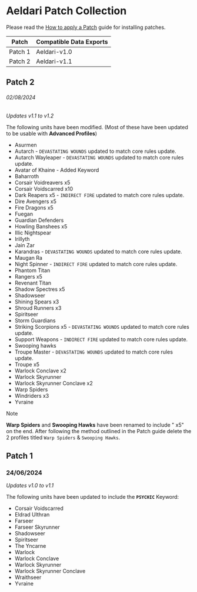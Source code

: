 # Aeldari Patch Collection
Please read the [How to apply a Patch](/Guides/Patches.md) guide for installing patches.

Patch | Compatible Data Exports
--- | ---
Patch 1 | Aeldari-v1.0
Patch 2 | Aeldari-v1.1

## Patch 2
###### 02/08/2024
  *Updates v1.1 to v1.2*

 The following units have been modified. (Most of these have been updated to be usable with **Advanced Profiles**)
  * Asurmen
  * Autarch - `DEVASTATING WOUNDS` updated to match core rules update.
  * Autarch Wayleaper - `DEVASTATING WOUNDS` updated to match core rules update.
  * Avatar of Khaine - Added Keyword
  * Baharroth
  * Corsair Voidreavers x5
  * Corsair Voidscarred x10
  * Dark Reapers x5 - `INDIRECT FIRE` updated to match core rules update.
  * Dire Avengers x5
  * Fire Dragons x5
  * Fuegan
  * Guardian Defenders
  * Howling Banshees x5
  * Illic Nightspear
  * Irillyth
  * Jain Zar
  * Karandras - `DEVASTATING WOUNDS` updated to match core rules update.
  * Maugan Ra
  * Night Spinner - `INDIRECT FIRE` updated to match core rules update.
  * Phantom Titan
  * Rangers x5
  * Revenant Titan
  * Shadow Spectres x5
  * Shadowseer
  * Shining Spears x3
  * Shroud Runners x3
  * Spiritseer
  * Storm Guardians
  * Striking Scorpions x5 - `DEVASTATING WOUNDS` updated to match core rules update. 
  * Support Weapons - `INDIRECT FIRE` updated to match core rules update.
  * Swooping hawks
  * Troupe Master - `DEVASTATING WOUNDS` updated to match core rules update.
  * Troupe x5
  * Warlock Conclave x2
  * Warlock Skyrunner
  * Warlock Skyrunner Conclave x2
  * Warp Spiders
  * Windriders x3
  * Yvraine

> [!NOTE]
> **Warp Spiders** and **Swooping Hawks** have been renamed to include " x5" on the end. After following the method outlined in the Patch guide delete the 2 profiles titled `Warp Spiders` & `Swooping Hawks`.

## Patch 1
### 24/06/2024
  *Updates v1.0 to v1.1*
  
  The following units have been updated to include the **`PSYCHIC`** Keyword:
  * Corsair Voidscarred
  * Eldrad Ulthran
  * Farseer
  * Farseer Skyrunner
  * Shadowseer
  * Spiritseer
  * The Yncarne
  * Warlock
  * Warlock Conclave
  * Warlock Skyrunner
  * Warlock Skyrunner Conclave
  * Wraithseer
  * Yvraine
